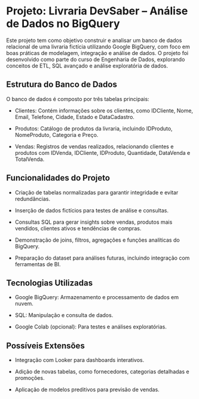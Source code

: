   # Projeto: Livraria DevSaber – Análise de Dados no BigQuery

Este projeto tem como objetivo construir e analisar um banco de dados relacional de uma livraria fictícia utilizando Google BigQuery, com foco em boas práticas de modelagem, integração e análise de dados. O projeto foi desenvolvido como parte do curso de Engenharia de Dados, explorando conceitos de ETL, SQL avançado e análise exploratória de dados.

## Estrutura do Banco de Dados

O banco de dados é composto por três tabelas principais:

- Clientes: Contém informações sobre os clientes, como IDCliente, Nome, Email, Telefone, Cidade, Estado e DataCadastro.

- Produtos: Catálogo de produtos da livraria, incluindo IDProduto, NomeProduto, Categoria e Preço.

- Vendas: Registros de vendas realizados, relacionando clientes e produtos com IDVenda, IDCliente, IDProduto, Quantidade, DataVenda e TotalVenda.

## Funcionalidades do Projeto

- Criação de tabelas normalizadas para garantir integridade e evitar redundâncias.

- Inserção de dados fictícios para testes de análise e consultas.

- Consultas SQL para gerar insights sobre vendas, produtos mais vendidos, clientes ativos e tendências de compras.

- Demonstração de joins, filtros, agregações e funções analíticas do BigQuery.

- Preparação do dataset para análises futuras, incluindo integração com ferramentas de BI.

## Tecnologias Utilizadas

- Google BigQuery: Armazenamento e processamento de dados em nuvem.

- SQL: Manipulação e consulta de dados.

- Google Colab (opcional): Para testes e análises exploratórias.

## Possíveis Extensões

- Integração com Looker para dashboards interativos.

- Adição de novas tabelas, como fornecedores, categorias detalhadas e promoções.

- Aplicação de modelos preditivos para previsão de vendas.
